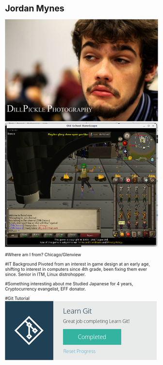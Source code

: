 # Jordan Mynes
![Headshot](Week-01/Images/jmynes.jpg)
![bottomtext](Week-01/Images/osrs.png)

#Where am I from?
Chicago/Glenview

#IT Background
Pivoted from an interest in game design at an early age, shifting to interest in computers since 4th grade, been fixing them ever since. Senior in ITM, Linux distrohopper.

#Something interesting about me
Studied Japanese for 4 years, Cryptocurrency evangelist, EFF donator.

#Git Tutorial
![Git badge](Week-01/Images/badge.png)